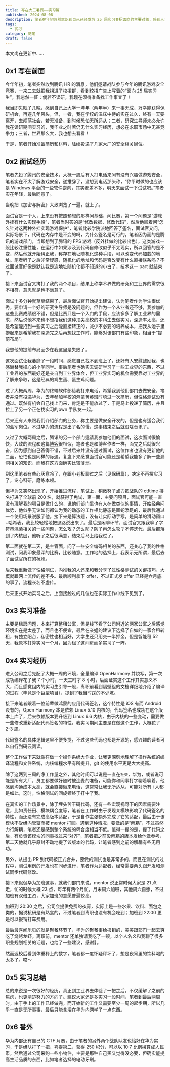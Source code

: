 ```yaml
---
title: 写在大三暑假——实习篇
published: 2024-08-08
description: 笔者在年初忽然意识到自己已经成为 25 届实习春招面向的主要对象，感到人生的重要节点来得如此措手不及，遂慌忙投了些简历，最终顺利入职杭州华为进行实习。
tags:
  - 实习
category: 随笔
draft: false
---
```

本文尚在更新中......

## 0x1 写在前面

今年年初，笔者突然收到腾讯 HR 的消息，他们邀请战队参与今年的腾讯游戏安全竞赛，一来二去就把我拐进了校招群，看到校招广告上写着的“面向 25 届实习生”，我忽然一怔：倘若不读研，我现在须得准备找工作事宜了！

我当即失眠了几晚，感到自己上大学一坤年（两年半）来一事无成，万幸能获得保研机会，再避几年风头，但，一者，我在学校的温床中待的实在过久，终有一天要离开，去闯荡社会，若无准备，到时候恐怕无所适从；二者，研究生导师未必允许我在读研期间实习的，我毕业之时若仍无什么实习经历，想必在求职市场中无甚竞争力；三者，世界那么大，我也想去看看！

于是，笔者开始准备简历和材料，陆续投递了几家大厂的安全相关岗位。


## 0x2 面试经历

笔者先投了腾讯的安全技术，大概一周后有人打电话来问有没有兴趣做游戏安全，笔者实在不太了解游戏安全，遂推辞了，没想到电话那头称，“你平时做的也应该是 Windows 平台的一些软件逆向，其实都差不多，明天来面试一下试试吧。”笔者实在年轻，最后同意了。

当晚把《加密与解密》大致浏览了一遍，就上了。

面试官是一个人，上来没有按照预想的那样问基础、问比赛，第一个问题是“游戏外挂有什么实现手段”，笔者当时答的是“修改数据、修改代码”，然后他顺着问“怎么针对这两种外挂实现游戏保护”，笔者比较学院派地回答了签名，面试官又问，实际场景下，代码在内存中是不变的吗，为什么签名是可行的，笔者因为面的是腾讯的游戏部门，当即想到了腾讯的 FPS 游戏（反外挂做的比较出色），这类游戏一般比较注重性能，在运行中如果涉及到代码自修改似乎不太现实，所以回答的是不变，然后他就开始纠正我，称存在地址随机化这种手段，可以改变代码加载的地址。笔者听了之后非常疑惑，随机化的地址和代码是否改变有什么直接联系吗？不过面试官好像是默认我是连地址随机化都不知道的小白了，技术这一 part 就结束了。

接下来面试官又拷打了我的两个项目，结果上称学术界做的研究和工业界的需求很不相符，意思就是也不满意了。

面试十多分钟就草草结束了，最后面试官开始提出建议，认为笔者作为学生很优秀，要申请一个好的研究生导师是没问题的，但作为一个从业者还不够，我参加的这些比赛成绩很不错，但是比赛只是一个入门的手段，应该多多了解工业界的需求，然后说他本来也不想招我们这种顶尖高校的本科生去做实习，深造率太高，还是希望能招到一些实习之后能直接转正的，减少不必要的培养成本，把我从池子里捞起来是希望我在深造完之后再想找工作时，能够对该部门有些印象，相当于“提前布局”。

我想他的提前布局至少在我这里是失败了。

这次面试让我萎靡了一段时间，感觉自己找不到班上了，还好有人安慰鼓励我，也感谢替我操心的小学同学。事后笔者也确实去调研学习了一些工业界的东西，不过工业界的东西最好还是亲自到工业界体会，但工业界实习的机会需要靠对工业界的了解来争取，这是经典的鸡生蛋、蛋生鸡问题。

过了大概两周，华为的终端软件部给我打来电话，希望我到他们部门去做安全，笔者并没有投递华为，去年参加学校的鸿蒙菁英班时填过一次简历，但性格测试没有通过。既然有机会自己找上门来，肯定是不能放过了，于是马上投递了简历，并且拉上了另一个正在找实习的pwn 手队友一起。

后来还有人来跟我们介绍部门的业务，称主要是做安全开发的，但是也有适合我们的蓝军岗位。不过华为的流程是出了名的慢，这事结束之后就没啥音讯了。

又过了大概两周之后，腾讯的另一个部门邀请我参加他们的面试，这次面试很愉快，大致的流程和这篇[博客](https://driverxdw.github.io/2019/03/05/%E8%85%BE%E8%AE%AF%E6%B8%B8%E6%88%8F%E5%AE%89%E5%85%A8%E4%B8%80%E9%9D%A2/)很相似，笔者也是和博客作者一样，面完之后就很兴奋，因为感到自己答得不错，不过后来并没有通过面试，这位作者也没有更新他的二面，恐怕也是同样的际遇。复盘下来感觉面试官可能还是希望我能多了解一些漏洞相关的知识，而我在这方面确实比较薄弱。

到这里笔者有些心灰意冷了，在跟小老板聊过之后（见保研篇），决定不再投实习了，专心科研，磨练本领。

但华为又突然出现了，开始推进流程，笔试上，稍微努了点力把战队的 ctftime 排名打进了全球前 200 名，就获得了免试，第一面，主要问项目，面试官可能一直没有理解我的项目是做什么的，说他们部门里也有人在做类似的事情，开始经典问优势，他似乎无论如何都认为我的动态的工作相比静态是画蛇添足的，最后我通过一个使用场景说服了他。接下来是算法题，没有让实际动手写，是简单的滑动窗口+哈希表，我比较轻松地把思路说出来了。最后是闲聊环节，面试官又跟我聊了字符串混淆相关的一些问题，怎么攻？怎么防？防了再怎么攻？不停迭代，最后都落到了内核层，他听了之后很满意，结束后马上给我过了。

第二面就在第二天，是主管面，问了一些安全编码相关的东西，还关心了我的性格测试，问我印象最深的比赛，比较随意。工作地的选择上，我表示无所谓，最后去了面试官所在的杭州。

后来我重新做了性格测试，内推我的人还来和我分享了过性格测试的关键技巧，大概就跟网上流传的差不多。最后顺利拿下 offer，不过正式发 offer 已经是六月底的事了，流程长名不虚传。

后来正式开始实习之后，上面接触过的几位也在实际工作中线下见到了。

## 0x3 实习准备

主要是租房问题，本来打算整租公寓，但是线下看了公司附近的两家公寓之后感觉环境实在是太差了，而且也不便宜，最后在亲姐的建议下选择了自如的一家合租转租，有独立阳台，私密性也相当好，大学生还只用交一半押金，但是智能租 52 天，我原本打算实习一个月，因为租了这间房而多实习了一阵。

## 0x4 实习经历

进入公司之后先配了大概一周的环境，全量编译 OpenHarmony 并烧写，第一次成功编译花了我 7 个小时，一天工时才 8 小时，后面证实这个工作其实意义不大，而且感觉组内的实习生引导一般，离职前看到隔壁组的文档详细地介绍了编译的过程（毕竟是个巨型项目），提到了我当时踩的不少坑。

接下来笔者跟着一位前辈做鸿蒙的应用代码签名，这个特性是 iOS 有而 Android 没有的，Open Harmony 本是依赖 Linux 5.10 内核的，代码签名也成功在这个版本上库了，后来依赖版本要升级到 Linux 6.6 内核，由于内核的一些变动，需要做一些修改重新适配代码签名的特性，我实习期间主要是在做这个工作，大概花了 2-3 周。

代码签名的具体逻辑这里不便多提，不过这些代码也都是开源的，感兴趣的读者可以自行到码云阅读。

整个工作做下来就像在做一个操作系统大作业，让我更深刻地理解了操作系统的编译流程和文件系统，内核编程水平有所提升，git 的使用水平更是大大提高。

除了这两到三周的净工作量之外，其他时间可以说是一直在`社交`，华为，或者说可能是所有大厂，员工都要做好随时被连麦的准备，可能你和同事打字聊着聊着，他感到沟通成本太高，就会直接砸来电话，这常常让我无所适从，可能对所有 i 人都是如此，这时，性格测试的回旋镖终于打中了我。

在真实的工作场景中，除了埋头苦干码代码，还有一些宏观视野下的因素需要注意，比如责任田、模块耦合度等，笔者在工作时由于发现某模块影响了代码签名的特性，而还没有完成高版本适配，于是自作主张额外完成了它的适配，最后由于该模块不受组内管辖而被 mentor 打回。遇到这种情况，要做的是“解耦”，不过虽然力行解耦，笔者还是感到整个系统的耦合度相当不低。值得一提的是，提了代码之后，有负责该模块的同事找过来“对齐”，笔者把之前没解耦的版本发给他做参考，第二天他就几乎原封不动地提了该版本的代码，让笔者感到之前的解耦有些无用功。

另外，从提出 PR 到代码被正式合并，要做的测试也是非常多的，而且在测试的过程中，测试用例的开发也在同步进行，笔者作为适配者，经常需要两头跟开发和测试同步代码修改。

接下来侃侃华为加班这事，就我们部门来说，mentor 说正常时候大家是 21 点走，忙的时候大概 23 点，每年有两个月忙，月末周六加班，其他周六自愿，不过加班有双倍工资，大家加班的意愿普遍较高。

加班到 20:30 之后，公司会提供免费的夜宵，实际上是一些水果、饮料、面包之类的，据说杭研是有熟食的，不过笔者到离职也没有机会吃到；加班到 22:00 更是可以报销打车费用。

最后最喜闻乐见的就是聚餐环节了，华为的聚餐事给报销的，美美跟部门一起去爽吃了烧烤龙虾。离职前，mentor 还单独请我吃了一顿，以个人名义和我聊了很多职业规划相关的话题，也给了一些建议，感谢🙏。

然而返校后看到体重秤上的数字，笔者都一度怀疑秤坏了，想是夜宵里的饮料喝的太多了。哎～

## 0x5 实习总结

总的来说是一次很好的经历，真正到工业界去体验了一把之后，不仅缓解了之前的焦虑，也更清楚努力的方向了。建议大家还是多实习一段时间，笔者到最后两周时，由于手上的工作已经做完，而开始新的工作又需要至少一周的起步期，所以几乎一直是无所事事，最后只能含泪在华为内网学了一点东西。

## 0x6 番外

华为内部还有自己的 CTF 月赛，由于笔者的另外两个战队队友也恰好在华为实习，于是组队打了一把，喜提第二，获得 250 积分，可以以 10:7 比例换算成人民币，然后通过公司采购一些小物件，主要是那种自己买又觉得没必要，但确实能提高生活品质的东西，比如笔者选择的电动牙刷。


